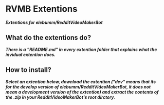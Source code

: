 # RVMB Extentions
**_Extentions for elebumm/RedditVideoMakerBot_**

## What do the extentions do?
**_There is a "README.md" in every extention folder that explains what the invidual extention does._**

## How to install?
**_Select an extention below, download the extention ("dev" means that its for the develop version of elebumm/RedditVideoMakerBot, it does not mean a development version of the extention) and extract the contents of the .zip in your RedditVideoMakerBot's root dirctory._**
